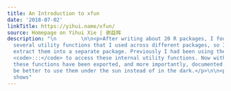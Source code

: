 ```yaml
---
title: An Introduction to xfun
date: '2018-07-02'
linkTitle: https://yihui.name/xfun/
source: Homepage on Yihui Xie | 谢益辉
description: "\n        \n\n<p>After writing about 20 R packages, I found I had accumulated
  several utility functions that I used across different packages, so I decided to
  extract them into a separate package. Previously I had been using the evil triple-colon
  <code>:::</code> to access these internal utility functions. Now with <strong>xfun</strong>,
  these functions have been exported, and more importantly, documented. It should
  be better to use them under the sun instead of in the dark.</p>\n\n<p>This page
  shows"
---
```

